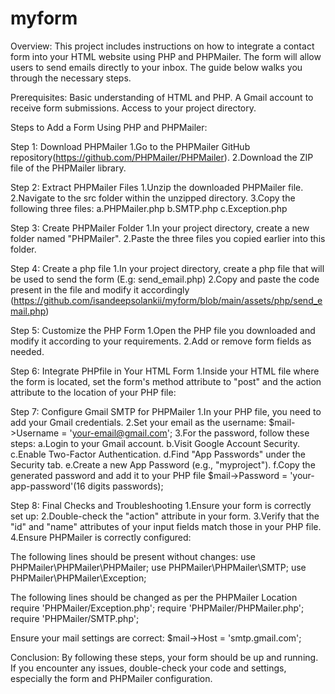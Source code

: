 # myform

Overview:
This project includes instructions on how to integrate a contact form into your HTML website using PHP and PHPMailer. The form will allow users to send emails directly to your inbox. The guide below walks you through the necessary steps.

Prerequisites:
Basic understanding of HTML and PHP.
A Gmail account to receive form submissions.
Access to your project directory.

Steps to Add a Form Using PHP and PHPMailer:

Step 1: Download PHPMailer
1.Go to the PHPMailer GitHub repository(https://github.com/PHPMailer/PHPMailer).
2.Download the ZIP file of the PHPMailer library.

Step 2: Extract PHPMailer Files
1.Unzip the downloaded PHPMailer file.
2.Navigate to the src folder within the unzipped directory.
3.Copy the following three files:
a.PHPMailer.php
b.SMTP.php
c.Exception.php

Step 3: Create PHPMailer Folder
1.In your project directory, create a new folder named "PHPMailer".
2.Paste the three files you copied earlier into this folder.

Step 4: Create a php file
1.In your project directory, create a php file that will be used to send the form (E.g: send_email.php)
2.Copy and paste the code present in the file and modify it accordingly (https://github.com/isandeepsolankii/myform/blob/main/assets/php/send_email.php)

Step 5: Customize the PHP Form
1.Open the PHP file you downloaded and modify it according to your requirements.
2.Add or remove form fields as needed.

Step 6: Integrate PHPfile in Your HTML Form
1.Inside your HTML file where the form is located, set the form's method attribute to "post" and the action attribute to the location of your PHP file:

<form method="post" action="your-php-file-location.php">

Step 7: Configure Gmail SMTP for PHPMailer
1.In your PHP file, you need to add your Gmail credentials.
2.Set your email as the username:
$mail->Username = 'your-email@gmail.com';
3.For the password, follow these steps:
a.Login to your Gmail account.
b.Visit Google Account Security.
c.Enable Two-Factor Authentication.
d.Find "App Passwords" under the Security tab.
e.Create a new App Password (e.g., "myproject").
f.Copy the generated password and add it to your PHP file
$mail->Password = 'your-app-password'(16 digits passwords);

Step 8: Final Checks and Troubleshooting
1.Ensure your form is correctly set up:
2.Double-check the "action" attribute in your form.
3.Verify that the "id" and "name" attributes of your input fields match those in your PHP file.
4.Ensure PHPMailer is correctly configured:

The following lines should be present without changes:
use PHPMailer\PHPMailer\PHPMailer;
use PHPMailer\PHPMailer\SMTP;
use PHPMailer\PHPMailer\Exception;

The following lines should be changed as per the PHPMailer Location
require 'PHPMailer/Exception.php';
require 'PHPMailer/PHPMailer.php';
require 'PHPMailer/SMTP.php';

Ensure your mail settings are correct:
$mail->Host = 'smtp.gmail.com';

Conclusion:
By following these steps, your form should be up and running. If you encounter any issues, double-check your code and settings, especially the form and PHPMailer configuration.
